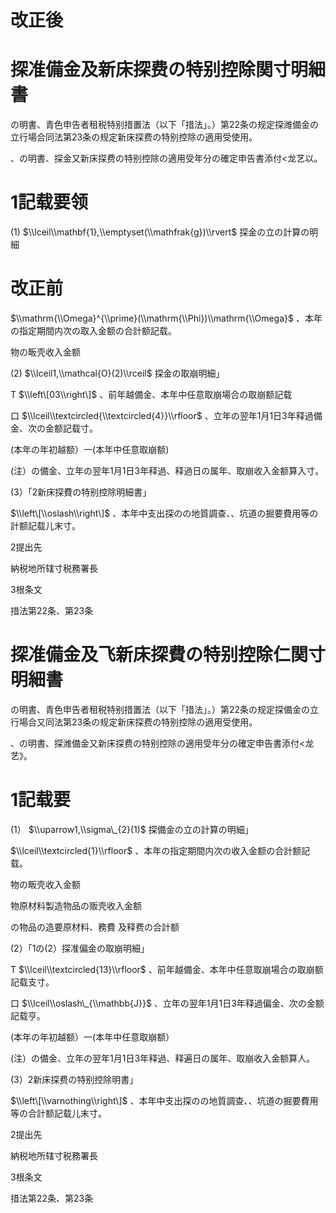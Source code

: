 # 改正後

# 探准備金及新床探费の特别控除関寸明細書

の明書、青色申告者租税特别措置法（以下「措法」。）第22条の规定探潍備金の立行場合同法第23条の规定新床探费の特别控除の適用受使用。

、の明書、探金又新床探费の特别控除の適用受年分の確定申告書添付<龙艺以。

# 1記载要领

(1) $\\lceil\\mathbf{1},\\emptyset(\\mathfrak{g})\\rvert$ 探金の立の計算の明細

# 改正前

$\\mathrm{\\Omega}^{\\prime}(\\mathrm{\\Phi})\\mathrm{\\Omega}$ 、本年の指定期間内次の取入金额の合計额記载。

物の畈壳收入金额

(2) $\\lceil1,\\mathcal{O}(2)\\rceil$ 探金の取崩明細」

T $\\left\[03\\right\]$ 、前年越備金、本年中任意取崩場合の取崩额記载

口 $\\lceil\\textcircled{\\textcircled{4}}\\rfloor$ 、立年の翌年1月1日3年释過備金、次の金额記载寸。

(本年の年初越额）一(本年中任意取崩额)

(注）の備金、立年の翌年1月1日3年释過、释過日の属年、取崩收入金额算入寸。

(3）「2新床探費の特别控除明細書」

$\\left\[\\oslash\\right\]$ 、本年中支出探のの地質調查、、坑道の掘要費用等の計额記载儿末寸。

2提出先

納税地所辖寸税務署長

3根条文

措法第22条、第23条

# 探准備金及飞新床探費の特别控除仁関寸明細書

の明書、青色申告者租税特别措置法（以下「措法」。）第22条の规定探備金の立行場合又同法第23条の规定新床探费の特别控除の適用受使用。

、の明書、探潍備金又新床探费の特别控除の適用受年分の確定申告書添付<龙艺》。

# 1記载要

(1） $\\uparrow1,\\sigma\_{2}(1)$ 探備金の立の計算の明細」

$\\lceil\\textcircled{1}\\rfloor$ 、本年の指定期間内次の收入金额の合計额記载。

物の畈壳收入金额

物原材料製造物品の贩壳收入金额

の物品の造要原材料、務費 及释费の合計额

(2）「1の(2）探准偏金の取崩明細」

T $\\lceil\\textcircled{13}\\rfloor$ 、前年越備金、本年中任意取崩場合の取崩额記载支寸。

口 $\\lceil\\oslash\_{\\mathbb{J}}$ 、立年の翌年1月1日3年释過偏金、次の金额記载亨。

(本年の年初越额）一(本年中任意取崩额）

(注）の備金、立年の翌年1月1日3年释過、释遍日の属年、取崩收入金额算人。

(3）2新床探费の特别控除明書」

$\\left\[\\varnothing\\right\]$ 、本年中支出探のの地質調查、、坑道の掘要費用等の合計额記载儿末寸。

2提出先

納税地所辖寸税務署長

3根条文

措法第22条、第23条